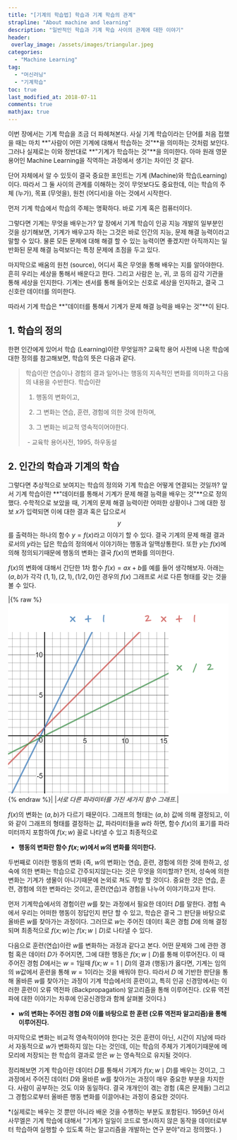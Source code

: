 ```yaml
---
title: "[기계의 학습법] 학습과 기계 학습의 관계"
strapline: "About machine and learning"
description: "일반적인 학습과 기계 학습 사이의 관계에 대한 이야기"
header:
 overlay_image: /assets/images/triangular.jpeg
categories:
  - "Machine Learning"
tag:
  - "머신러닝"
  - "기계학습"
toc: true
last_modified_at: 2018-07-11
comments: true
mathjax: true
---
```




이번 장에서는 기계 학습을 조금 더 파헤쳐본다. 사실 기계 학습이라는 단어를 처음 접했을 때는 마치 **"사람이 어떤 기계에 대해서 학습하는 것"**을 의미하는 것처럼 보인다. 그러나 실제로는 이와 정반대로 **"기계가 학습하는 것"**을 의미한다. 아마 원래 영문 용어인 Machine Learning을 직역하는 과정에서 생기는 차이인 것 같다.   

단어 자체에서 알 수 있듯이 결국 중요한 포인트는 기계 (Machine)와 학습(Learning)이다. 따라서 그 둘 사이의 관계를 이해하는 것이 무엇보다도 중요한데,  이는 학습의 주체 (누가), 목표 (무엇을), 원천 (어디서)을 아는 것에서 시작한다. 

먼저 기계 학습에서 학습의 주체는 명확하다.  바로 기계 혹은 컴퓨터이다.  

그렇다면 기계는 무엇을 배우는가? 앞 장에서 기계 학습이 인공 지능 개발의 일부분인 것을 상기해보면, 기계가 배우고자 하는 그것은 바로 인간의 지능, 문제 해결 능력이라고 말할 수 있다. 물론 모든 문제에 대해 해결 할 수 있는 능력이면 좋겠지만 아직까지는 일반화된 문제 해결 능력보다는 특정 문제에 초점을 두고 있다.

마지막으로 배움의 원천 (source),  어디서 혹은 무엇을 통해 배우는 지를 알아야한다. 흔히 우리는 세상을 통해서 배운다고 한다. 그리고 사람은 눈, 귀, 코 등의 감각 기관을 통해 세상을 인지한다. 기계는 센서를 통해 들어오는 신호로 세상을 인지하고, 결국 그 신호란 데이터를 의미한다. 

따라서 기계 학습은 **"데이터를 통해서 기계가 문제 해결 능력을 배우는 것"**이 된다. 

## 1. 학습의 정의

한편 인간에게 있어서 학습 (Learning)이란 무엇일까? 교육학 용어 사전에 나온 학습에 대한 정의를  참고해보면, 학습의 뜻은 다음과 같다. 



> 학습이란 연습이나 경험의 결과 일어나는 행동의 지속적인 변화를 의미하고 다음의 내용을 수반한다.  학습이란 
>
> 1) 행동의 변화이고, 
>
> 2) 그 변화는 연습, 훈련, 경험에 의한 것에 한하며,  
>
> 3) 그 변화는 비교적 영속적이어야한다.
>
> ​															- 교육학 용어사전, 1995, 하우동설



## 2. 인간의 학습과 기계의 학습

그렇다면 추상적으로 보여지는 학습의 정의와 기계 학습은 어떻게 연결되는 것일까? 앞서 기계 학습이란 **"데이터를 통해서 기계가 문제 해결 능력을 배우는 것"**으로 정의했다. 수학적으로 보았을 때, 기계의 문제 해결 능력이란 어떠한 상황이나 그에 대한 정보 $x$가 입력되면 이에 대한 결과 혹은 답으로서 $$y$$를 출력하는 하나의 함수 $y=f(x)$라고 이야기 할 수 있다. 결국 기계의 문제 해결 결과로서의 $y$라는 답은 학습의 정의에서 이야기하는 행동과 일맥상통한다. 또한  $y$는 $f(x)$에 의해 정의되기때문에 행동의 변화는 결국 $f(x)$의 변화를 의미한다. 

$f(x)$의 변화에 대해서 간단한 1차 함수 $f(x)=ax+b$를 예를 들어 생각해보자. 아래는 $(a,b)$가 각각 $(1,1), (2,1), (1/2,0)$인 경우의 $f(x)$ 그래프로 서로 다른 형태를 갖는 것을 볼 수 있다. 

|{% raw %}![alt](/assets/images/fig3.png){% endraw %}|
|*서로 다른 파라미터를 가진 세가지 함수 그래프.*|

$f(x)$의 변화는 $(a,b)$가 다르기 때문이다. 그래프의 형태는 $(a,b)$ 값에 의해 결정되고, 이와 같이 그래프의 형태를 결정하는 값, 파라미터들을 $w$라 하면, 함수 $f(x)$의 표기를 파라미터까지 포함하여 $f(x;w)$ 꼴로 나타낼 수 있고 최종적으로

- **행동의 변화란 함수 $f(x;w)$에서 $w$의 변화를 의미한다.**

두번째로 이러한 행동의 변화 (즉, $w$의 변화)는 연습, 훈련, 경험에 의한 것에 한하고, 성숙에 의한 변화는 학습으로 간주되지않는다는 것은 무엇을 의미할까? 먼저, 성숙에 의한 변화는 기계가 생물이 아니기때문에 논외로 쳐도 무방 할 것이다. 중요한 것은 연습, 훈련, 경험에 의한 변화라는 것이고, 훈련(연습)과 경험을 나누어 이야기하고자 한다. 

먼저 기계학습에서의 경험이란 $w$를 찾는 과정에서 필요한 데이터 $D$를 말한다. 경험 속에서 우리는 어떠한 행동이 정답인지 판단 할 수 있고,  학습은 결국 그 판단을 바탕으로 올바른 $w$를 찾아가는 과정이다. 그러므로 $w$는 주어진 데이터 혹은 경험 $D$에 의해 결정되며 최종적으로 $f(x;w)$는 $f(x;w \mid D)$로 나타낼 수 있다. 

다음으로 훈련(연습)이란 $w$를 변화하는 과정과 같다고 본다. 어떤 문제와 그에 관한 경험 혹은 데이터 $D$가 주어지면, 그에 대한 행동은 $f(x;w \mid D)$를 통해 이루어진다. 이 때 주어진 경험 $D$에서는 $w=1$일때 $f(x;w=1 \mid D)$의 결과 (행동)가 옳다면, 기계는 임의의 $w$값에서 훈련을 통해 $w=1$이라는 것을 배워야 한다. 따라서 $D$ 에 기반한 판단을 통해 올바른 $w$를 찾아가는 과정이 기계 학습에서의 훈련이고, 특히 인공 신경망에서는 이러한 훈련이 오류 역전파 (Backpropagation) 알고리즘을 통해 이루어진다.  (오류 역전파에 대한 이야기는 차후에 인공신경망과 함께 살펴볼 것이다.) 

- **$w$의 변화는 주어진 경험 $D$와 이를 바탕으로 한 훈련 (오류 역전파 알고리즘)을 통해 이루어진다.**

마지막으로 변화는 비교적 영속적이어야 한다는 것은 훈련이 아닌, 시간이 지남에 따라서 자동적으로 $w$가 변화하지 않는 다는 것인데, 이는 학습의 주체가 기계이기때문에 메모리에 저장되는 한 학습의 결과로 얻은 $w$ 는 영속적으로 유지될 것이다. 

정리해보면 기계 학습이란 데이터 $D$를 통해서 기계가  $f(x;w \mid D)$를 배우는 것이고, 그 과정에서 주어진 데이터 $D$와  올바른 $w$를 찾아가는 과정이 매우 중요한 부분을 차지한다. 사람이 공부하는 것도 이와 동일하다. 결국 개개인이 겪는 경험 (혹은 문제들) 그리고 그 경험으로부터 올바른 행동 변화를 이끌어내는 과정이 중요한 것이다.

*(실제로는 배우는 것 뿐만 아니라 배운 것을 수행하는 부분도 포함된다. 1959년 아서 사무엘은 기계 학습에 대해서 "기계가 일일이 코드로 명시하지 않은 동작을 데이터로부터 학습하여 실행할 수 있도록 하는 알고리즘을 개발하는 연구 분야"라고 정의했다. )